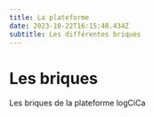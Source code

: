 ```yaml
---
title: La plateforme
date: 2023-10-22T16:15:48.434Z
subtitle: Les différentes briques
---
```


# Les briques

Les briques de la plateforme logCiCa